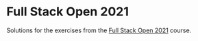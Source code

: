 # Full Stack Open 2021

Solutions for the exercises from the [Full Stack Open 2021](https://fullstackopen.com/en/) course.

